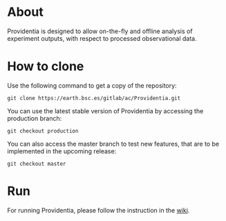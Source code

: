 # About

Providentia is designed to allow on-the-fly and offline analysis of experiment outputs, with respect to processed observational data.

# How to clone

Use the following command to get a copy of the repository:

```
git clone https://earth.bsc.es/gitlab/ac/Providentia.git
```

You can use the latest stable version of Providentia
by accessing the production branch:

```
git checkout production
```

You can also access the master branch to test new features,
that are to be implemented in the upcoming release:

```
git checkout master
```

# Run

For running Providentia, please follow the instruction in 
the [wiki](https://earth.bsc.es/gitlab/ac/Providentia/-/wikis/home).